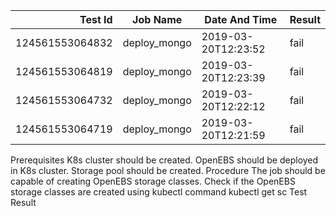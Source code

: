 |    Test Id    |  Job Name  |   Date And Time   |Result |
|--------------:|------------|-------------------|-------|
|124561553064832|deploy_mongo|2019-03-20T12:23:52|fail   |
|124561553064819|deploy_mongo|2019-03-20T12:23:39|fail   |
|124561553064732|deploy_mongo|2019-03-20T12:22:12|fail   |
|124561553064719|deploy_mongo|2019-03-20T12:21:59|fail   |
Prerequisites
K8s cluster should be created.
OpenEBS should be deployed in K8s cluster.
Storage pool should be created.
Procedure
The job should be capable of creating OpenEBS storage classes.
Check if the OpenEBS storage classes are created using kubectl command kubectl get sc
Test Result

